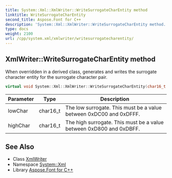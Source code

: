 ```yaml
---
title: System::Xml::XmlWriter::WriteSurrogateCharEntity method
linktitle: WriteSurrogateCharEntity
second_title: Aspose.Font for C++
description: 'System::Xml::XmlWriter::WriteSurrogateCharEntity method. When overridden in a derived class, generates and writes the surrogate character entity for the surrogate character pair in C++.'
type: docs
weight: 2100
url: /cpp/system.xml/xmlwriter/writesurrogatecharentity/
---
```

## XmlWriter::WriteSurrogateCharEntity method


When overridden in a derived class, generates and writes the surrogate character entity for the surrogate character pair.

```cpp
virtual void System::Xml::XmlWriter::WriteSurrogateCharEntity(char16_t lowChar, char16_t highChar)=0
```


| Parameter | Type | Description |
| --- | --- | --- |
| lowChar | char16_t | The low surrogate. This must be a value between 0xDC00 and 0xDFFF. |
| highChar | char16_t | The high surrogate. This must be a value between 0xD800 and 0xDBFF. |

## See Also

* Class [XmlWriter](../)
* Namespace [System::Xml](../../)
* Library [Aspose.Font for C++](../../../)
